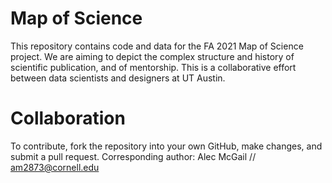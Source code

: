# Map of Science

This repository contains code and data for the FA 2021 Map of Science project.
We are aiming to depict the complex structure and history of scientific publication, and of mentorship.
This is a collaborative effort between data scientists and designers at UT Austin.

# Collaboration

To contribute, fork the repository into your own GitHub, make changes, and submit a pull request.
Corresponding author: Alec McGail // am2873@cornell.edu
